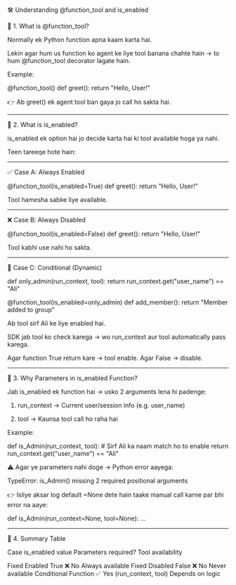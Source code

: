 🛠️ Understanding @function_tool and is_enabled 

📌 1. What is @function_tool?

Normally ek Python function apna kaam karta hai.

Lekin agar hum us function ko agent ke liye tool banana chahte hain → to hum @function_tool decorator lagate hain.


Example:

@function_tool()
def greet():
    return "Hello, User!"

👉 Ab greet() ek agent tool ban gaya jo call ho sakta hai.


---

📌 2. What is is_enabled?

is_enabled ek option hai jo decide karta hai ki tool available hoga ya nahi.

Teen tareeqe hote hain:



---

✅ Case A: Always Enabled

@function_tool(is_enabled=True)
def greet():
    return "Hello, User!"

Tool hamesha sabke liye available.



---

❌ Case B: Always Disabled

@function_tool(is_enabled=False)
def greet():
    return "Hello, User!"

Tool kabhi use nahi ho sakta.



---

🎯 Case C: Conditional (Dynamic)

def only_admin(run_context, tool):
    return run_context.get("user_name") == "Ali"

@function_tool(is_enabled=only_admin)
def add_member():
    return "Member added to group"

Ab tool sirf Ali ke liye enabled hai.

SDK jab tool ko check karega → wo run_context aur tool automatically pass karega.

Agar function True return kare → tool enable. Agar False → disable.



---

📌 3. Why Parameters in is_enabled Function?

Jab is_enabled ek function hai → usko 2 arguments lena hi padenge:

1. run_context → Current user/session info (e.g. user_name)


2. tool → Kaunsa tool call ho raha hai



Example:

def is_Admin(run_context, tool):
    # Sirf Ali ka naam match ho to enable
    return run_context.get("user_name") == "Ali"

⚠️ Agar ye parameters nahi doge → Python error aayega:

TypeError: is_Admin() missing 2 required positional arguments

👉 Isliye aksar log default =None dete hain taake manual call karne par bhi error na aaye:

def is_Admin(run_context=None, tool=None):
    ...


---

📌 4. Summary Table

Case	is_enabled value	Parameters required?	Tool availability

Fixed Enabled	True	❌ No	Always available
Fixed Disabled	False	❌ No	Never available
Conditional	Function	✅ Yes (run_context, tool)	Depends on logic

